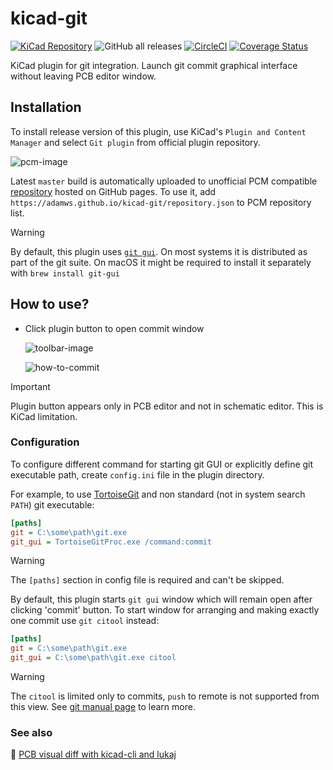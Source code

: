 # kicad-git

[![KiCad Repository](https://img.shields.io/badge/KiCad-Plugin%20Repository-blue)](https://gitlab.com/kicad/addons/metadata/-/tree/main/packages/com.github.adamws.kicad-git)
![GitHub all releases](https://img.shields.io/github/downloads/adamws/kicad-git/total)
[![CircleCI](https://circleci.com/gh/adamws/kicad-git.svg?style=shield)](https://circleci.com/gh/adamws/kicad-git/tree/master)
[![Coverage Status](https://coveralls.io/repos/github/adamws/kicad-git/badge.svg?branch=master)](https://coveralls.io/github/adamws/kicad-git?branch=master)

KiCad plugin for git integration. Launch git commit graphical interface without leaving PCB editor window.

## Installation

To install release version of this plugin, use KiCad's `Plugin and Content Manager`
and select `Git plugin` from official plugin repository.

![pcm-image](resources/pcm.png)

Latest `master` build is automatically uploaded to unofficial PCM compatible
[repository](https://adamws.github.io/kicad-git/) hosted on GitHub pages.
To use it, add `https://adamws.github.io/kicad-git/repository.json`
to PCM repository list.

> [!WARNING]
> By default, this plugin uses [`git gui`](https://git-scm.com/docs/git-gui).
> On most systems it is distributed as part of the git suite.
> On macOS it might be required to install it separately with `brew install git-gui`

## How to use?

- Click plugin button to open commit window

  ![toolbar-image](resources/toolbar.png)

  ![how-to-commit](resources/how-to-commit.png)

> [!IMPORTANT]
> Plugin button appears only in PCB editor and not in schematic editor. This is KiCad limitation.

### Configuration

To configure different command for starting git GUI or explicitly define git executable path,
create `config.ini` file in the plugin directory.

For example, to use [TortoiseGit](https://tortoisegit.org) and non standard (not in system search `PATH`) git executable:

```ini
[paths]
git = C:\some\path\git.exe
git_gui = TortoiseGitProc.exe /command:commit
```

> [!WARNING]
> The `[paths]` section in config file is required and can't be skipped.

By default, this plugin starts `git gui` window which will remain open after clicking 'commit'
button. To start window for arranging and making exactly one commit use `git citool` instead:

```ini
[paths]
git = C:\some\path\git.exe
git_gui = C:\some\path\git.exe citool
```

> [!WARNING]
> The `citool` is limited only to commits, `push` to remote is not supported from this view.
> See [git manual page](https://www.man7.org/linux/man-pages/man1/git-gui.1.html#top_of_page) to learn more.

### See also

:link: [PCB visual diff with kicad-cli and lukaj](https://adamws.github.io/pcb-visual-diff-with-kicad-cli-and-lukaj)
